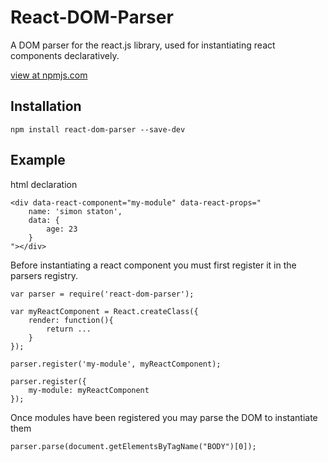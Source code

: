 # React-DOM-Parser
A DOM parser for the react.js library, used for instantiating react components declaratively.

[view at npmjs.com](https://www.npmjs.com/package/react-dom-parser)

## Installation
	npm install react-dom-parser --save-dev

## Example

html declaration

	<div data-react-component="my-module" data-react-props="
		name: 'simon staton',
		data: {
			age: 23
		}
	"></div>

Before instantiating a react component you must first register it in the parsers registry.
	
	var parser = require('react-dom-parser');

	var myReactComponent = React.createClass({
		render: function(){
			return ...
		}
	});

	parser.register('my-module', myReactComponent);

	parser.register({
		my-module: myReactComponent
	});

Once modules have been registered you may parse the DOM to instantiate them

	parser.parse(document.getElementsByTagName("BODY")[0]);